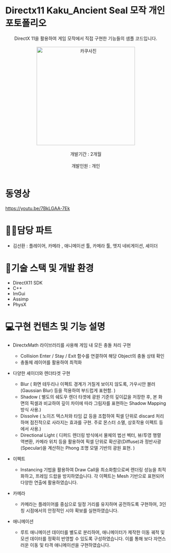 # Directx11 Kaku_Ancient Seal 모작 개인 포토폴리오


<div align="center">
  DirectX 11을 활용하여 게임 모작에서 직접 구현한 기능들의 샘플 코드입니다.<br><br>
  <img width="308" alt="카쿠사진" src="https://github.com/user-attachments/assets/82acfa69-1b80-4549-9c5a-a5e147e910f0" />
<br><br>
  개발기간 : 2개월 <br><br>
  개발인원 : 개인 <br><br>
</div>

# 동영상
https://youtu.be/7BkLGAA-7Ek

# 👩‍💻담당 파트
- 김선환 : 플레이어, 카메라 , 애니메이션 툴, 카메라 툴, 엣지 네비게이션, 셰이더

# 📖기술 스택 및 개발 환경
- DirectX11 SDK
- C++
- ImGui
- Assimp
- PhysX

# 💻구현 컨텐츠 및 기능 설명 
- DirectxMath 라이브러리를 사용해 게임 내 모든 충돌 처리 구현
  - Collision Enter / Stay / Exit 함수를 연결하여 해당 Object의 충돌 상태 확인
  - 충돌체 레이어를 활용하여 최적화

- 다양한 셰이더와 렌더타겟 구현
  - Blur  ( 화면 테두리나 이펙트 경계가 거칠게 보이지 않도록, 가우시안 블러(Gaussian Blur) 등을 적용하여 부드럽게 표현함. )
  - Shadow ( 별도의 쉐도우 렌더 타겟에 광원 기준의 깊이값을 저장한 후, 본 화면의 픽셀과 비교하여 깊이 차이에 따라 그림자를 표현하는 Shadow Mapping 방식 사용.) 
  - Dissolve ( 노이즈 텍스처와 타임 값 등을 조합하여 픽셀 단위로 discard 처리하며 점진적으로 사라지는 효과를 구현. 주로 몬스터 소멸, 상호작용 이펙트 등에서 사용.) 
  - Directional Light ( 디퍼드 렌더링 방식에서 물체의 법선 벡터, 뷰/투영 행렬 역변환, 카메라 위치 등을 활용하여 픽셀 단위로 확산광(Diffuse)과 정반사광(Specular)을 계산하는 Phong 조명 모델 기반의 광원 표현. ) 
  
- 이펙트
  - Instancing 기법을 활용하여 Draw Call을 최소화함으로써 렌더링 성능을 최적화하고, 프레임 드랍을 방지하였습니다.
    각 이펙트는 Mesh 기반으로 표현되어 다양한 연출에 활용하였습니다.

- 카메라 
  - 카메라는 플레이어를 중심으로 일정 거리를 유지하며 공전하도록 구현하여, 3인칭 시점에서의 안정적인 시야 확보를 실현하였습니다. 
 
- 애니메이션
   - 루트 애니메이션 데이터를 별도로 분리하여, 애니메이터가 제작한 이동 궤적 및 모션 데이터를 정확히 반영할 수 있도록 구성하였습니다. 이를 통해 보다 자연스러운 이동 및 타격 애니메이션을 구현하였습니다.

